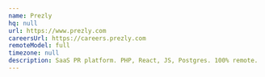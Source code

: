 ```yaml
---
name: Prezly
hq: null
url: https://www.prezly.com
careersUrl: https://careers.prezly.com
remoteModel: full
timezone: null
description: SaaS PR platform. PHP, React, JS, Postgres. 100% remote.
---
```

